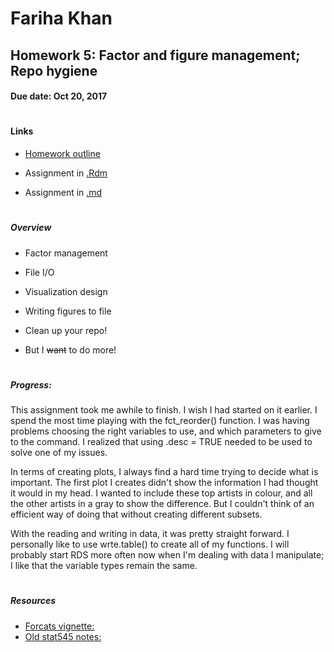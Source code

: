 # Fariha Khan 

## Homework 5: Factor and figure management; Repo hygiene
#### Due date: Oct 20, 2017


 
#
#### **Links**

 - [Homework outline](http://stat545.com/hw05_factor-figure-boss-repo-hygiene.html)
 
 - Assignment in [.Rdm](https://github.com/farihakhan/STAT545-hw-khan-fariha/blob/master/hw_04/hw04_tidyData.Rmd) 
 
 - Assignment in [.md](https://github.com/farihakhan/STAT545-hw-khan-fariha/blob/master/hw_04/hw04_tidyData.md) 


#
##### **Overview**
 - Factor management

 - File I/O
 
 - Visualization design
 
 - Writing figures to file
 
 - Clean up your repo!
 
 - But I <del>want</del> to do more!

 
#
##### **Progress**:
This assignment took me awhile to finish. I wish I had started on it earlier. I spend the most time playing with the fct_reorder() function. I was having problems choosing the right variables to use, and which parameters to give to the command. I realized that using .desc = TRUE needed to be used to solve one of my issues.

In terms of creating plots, I always find a hard time trying to decide what is important. The first plot I creates didn't show the information I had thought it would in my head. I wanted to include these top artists in colour, and all the other artists in a gray to show the difference. But I couldn't think of an efficient way of doing that without creating different subsets.

With the reading and writing in data, it was pretty straight forward. I personally like to use wrte.table() to create all of my functions. I will probably start RDS more often now when I'm dealing with data I manipulate; I like that the variable types remain the same.

#
##### **Resources**

 - [Forcats vignette:](https://cran.r-project.org/web/packages/forcats/forcats.pdf)
 - [Old stat545 notes:](https://github.com/STAT545-UBC/STAT545-UBC.github.io/blob/master/block014_factors.md)
 
 